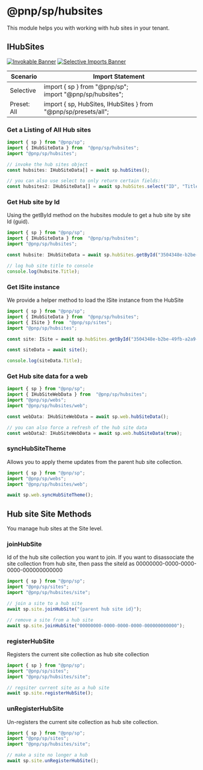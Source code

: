 # @pnp/sp/hubsites

This module helps you with working with hub sites in your tenant.

## IHubSites

[![Invokable Banner](https://img.shields.io/badge/Invokable-informational.svg)](../concepts/invokable.md) [![Selective Imports Banner](https://img.shields.io/badge/Selective%20Imports-informational.svg)](../concepts/selective-imports.md)  

| Scenario    | Import Statement                                                  |
| ----------- | ----------------------------------------------------------------- |
| Selective   | import { sp } from "@pnp/sp";<br />import "@pnp/sp/hubsites"; |
| Preset: All | import { sp, HubSites, IHubSites } from "@pnp/sp/presets/all";    |

### Get a Listing of All Hub sites

```TypeScript
import { sp } from "@pnp/sp";
import { IHubSiteData } from  "@pnp/sp/hubsites";
import "@pnp/sp/hubsites";

// invoke the hub sites object
const hubsites: IHubSiteData[] = await sp.hubSites();

// you can also use select to only return certain fields:
const hubsites2: IHubSiteData[] = await sp.hubSites.select("ID", "Title", "RelatedHubSiteIds")();
```

### Get Hub site by Id

Using the getById method on the hubsites module to get a hub site by site Id (guid).

```TypeScript
import { sp } from "@pnp/sp";
import { IHubSiteData } from  "@pnp/sp/hubsites";
import "@pnp/sp/hubsites";

const hubsite: IHubSiteData = await sp.hubSites.getById("3504348e-b2be-49fb-a2a9-2d748db64beb")();

// log hub site title to console
console.log(hubsite.Title);
```

### Get ISite instance

We provide a helper method to load the ISite instance from the HubSite

```TypeScript
import { sp } from "@pnp/sp";
import { IHubSiteData } from  "@pnp/sp/hubsites";
import { ISite } from  "@pnp/sp/sites";
import "@pnp/sp/hubsites";

const site: ISite = await sp.hubSites.getById("3504348e-b2be-49fb-a2a9-2d748db64beb").getSite();

const siteData = await site();

console.log(siteData.Title);
```

### Get Hub site data for a web

```TypeScript
import { sp } from "@pnp/sp";
import { IHubSiteWebData } from  "@pnp/sp/hubsites";
import "@pnp/sp/webs";
import "@pnp/sp/hubsites/web";

const webData: IHubSiteWebData = await sp.web.hubSiteData();

// you can also force a refresh of the hub site data
const webData2: IHubSiteWebData = await sp.web.hubSiteData(true);
```

### syncHubSiteTheme

Allows you to apply theme updates from the parent hub site collection.

```TypeScript
import { sp } from "@pnp/sp";
import "@pnp/sp/webs";
import "@pnp/sp/hubsites/web";

await sp.web.syncHubSiteTheme();
```

## Hub site Site Methods

You manage hub sites at the Site level.

### joinHubSite

Id of the hub site collection you want to join. If you want to disassociate the site collection from hub site, then pass the siteId as 00000000-0000-0000-0000-000000000000

```TypeScript
import { sp } from "@pnp/sp";
import "@pnp/sp/sites";
import "@pnp/sp/hubsites/site";

// join a site to a hub site
await sp.site.joinHubSite("{parent hub site id}");

// remove a site from a hub site
await sp.site.joinHubSite("00000000-0000-0000-0000-000000000000");
```

### registerHubSite

Registers the current site collection as hub site collection

```TypeScript
import { sp } from "@pnp/sp";
import "@pnp/sp/sites";
import "@pnp/sp/hubsites/site";

// regsiter current site as a hub site
await sp.site.registerHubSite();
```

### unRegisterHubSite

Un-registers the current site collection as hub site collection.

```TypeScript
import { sp } from "@pnp/sp";
import "@pnp/sp/sites";
import "@pnp/sp/hubsites/site";

// make a site no longer a hub
await sp.site.unRegisterHubSite();
```
